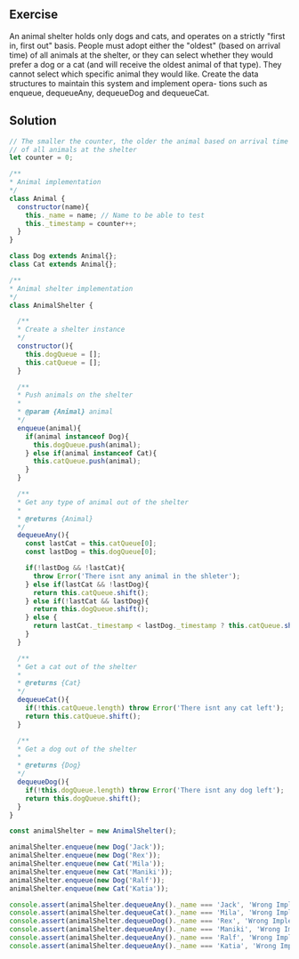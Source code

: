 ## Exercise

An animal shelter holds only dogs and cats, and operates on a strictly "first in, first out" basis. People must adopt either the "oldest" (based on arrival time) of all animals at the shelter, or they can select whether they would prefer a dog or a cat (and will receive the oldest animal of that type). They cannot select which specific animal they would like. Create the data structures to maintain this system and implement opera- tions such as enqueue, dequeueAny, dequeueDog and dequeueCat.

## Solution

```js
// The smaller the counter, the older the animal based on arrival time
// of all animals at the shelter
let counter = 0;

/**
* Animal implementation
*/
class Animal {
  constructor(name){
    this._name = name; // Name to be able to test
    this._timestamp = counter++;
  }
}

class Dog extends Animal{};
class Cat extends Animal{};

/**
* Animal shelter implementation
*/
class AnimalShelter {

  /**
  * Create a shelter instance
  */
  constructor(){
    this.dogQueue = [];
    this.catQueue = [];
  }

  /**
  * Push animals on the shelter
  *
  * @param {Animal} animal
  */
  enqueue(animal){
    if(animal instanceof Dog){
      this.dogQueue.push(animal);
    } else if(animal instanceof Cat){
      this.catQueue.push(animal);
    }
  }

  /**
  * Get any type of animal out of the shelter
  *
  * @returns {Animal}
  */
  dequeueAny(){
    const lastCat = this.catQueue[0];
    const lastDog = this.dogQueue[0];

    if(!lastDog && !lastCat){
      throw Error('There isnt any animal in the shleter');
    } else if(lastCat && !lastDog){
      return this.catQueue.shift();
    } else if(!lastCat && lastDog){
      return this.dogQueue.shift();
    } else {
      return lastCat._timestamp < lastDog._timestamp ? this.catQueue.shift() : this.dogQueue.shift();
    }
  }

  /**
  * Get a cat out of the shelter
  *
  * @returns {Cat}
  */
  dequeueCat(){
    if(!this.catQueue.length) throw Error('There isnt any cat left');
    return this.catQueue.shift();
  }

  /**
  * Get a dog out of the shelter
  *
  * @returns {Dog}
  */
  dequeueDog(){
    if(!this.dogQueue.length) throw Error('There isnt any dog left');
    return this.dogQueue.shift();
  }
}

const animalShelter = new AnimalShelter();

animalShelter.enqueue(new Dog('Jack'));
animalShelter.enqueue(new Dog('Rex'));
animalShelter.enqueue(new Cat('Mila'));
animalShelter.enqueue(new Cat('Maniki'));
animalShelter.enqueue(new Dog('Ralf'));
animalShelter.enqueue(new Cat('Katia'));

console.assert(animalShelter.dequeueAny()._name === 'Jack', 'Wrong Implementation');
console.assert(animalShelter.dequeueCat()._name === 'Mila', 'Wrong Implementation');
console.assert(animalShelter.dequeueDog()._name === 'Rex', 'Wrong Implementation');
console.assert(animalShelter.dequeueAny()._name === 'Maniki', 'Wrong Implementation');
console.assert(animalShelter.dequeueAny()._name === 'Ralf', 'Wrong Implementation');
console.assert(animalShelter.dequeueAny()._name === 'Katia', 'Wrong Implementation');
```

